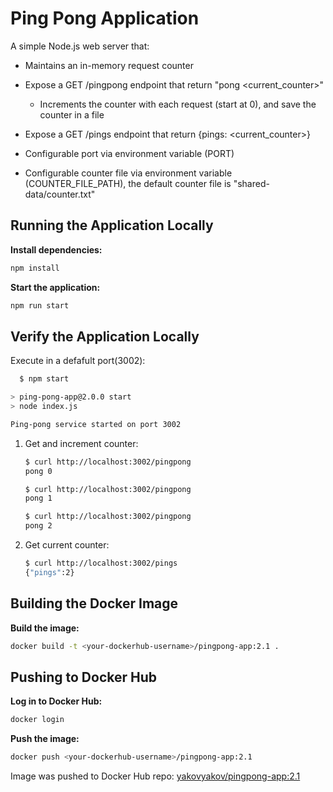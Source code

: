 # Ping Pong Application

A simple Node.js web server that:

* Maintains an in-memory request counter

* Expose a GET /pingpong endpoint that return "pong <current_counter>"

  * Increments the counter with each request (start at 0), and save the counter in a file

* Expose a GET /pings endpoint that return {pings: <current_counter>}

* Configurable port via environment variable (PORT)

* Configurable counter file via environment variable (COUNTER_FILE_PATH), the default counter file is "shared-data/counter.txt"

## Running the Application Locally

**Install dependencies:**

  ```bash
  npm install
  ```

**Start the application:**

  ```bash
  npm run start
  ```

## Verify the Application Locally

Execute in a defafult port(3002):

  ```bash
    $ npm start 

  > ping-pong-app@2.0.0 start
  > node index.js

  Ping-pong service started on port 3002

  ```

1. Get and increment counter:

    ```bash
    $ curl http://localhost:3002/pingpong
    pong 0

    $ curl http://localhost:3002/pingpong
    pong 1

    $ curl http://localhost:3002/pingpong
    pong 2

    ```

2. Get current counter:

    ```bash
    $ curl http://localhost:3002/pings
    {"pings":2}
    ```

## Building the Docker Image

**Build the image:**

  ```bash
  docker build -t <your-dockerhub-username>/pingpong-app:2.1 .
  ```

## Pushing to Docker Hub

**Log in to Docker Hub:**

  ```bash
  docker login
  ```

**Push the image:**

  ```bash
  docker push <your-dockerhub-username>/pingpong-app:2.1
  ```

Image was pushed to Docker Hub repo: [yakovyakov/pingpong-app:2.1](https://hub.docker.com/r/yakovyakov/pingpong-app/tags?name=2.1)

